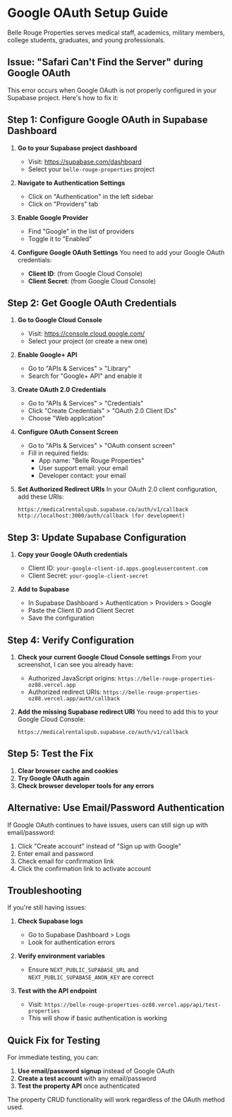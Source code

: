 # Google OAuth Setup Guide

Belle Rouge Properties serves medical staff, academics, military members, college students, graduates, and young professionals.

## Issue: "Safari Can't Find the Server" during Google OAuth

This error occurs when Google OAuth is not properly configured in your Supabase project. Here's how to fix it:

## Step 1: Configure Google OAuth in Supabase Dashboard

1. **Go to your Supabase project dashboard**
   - Visit: https://supabase.com/dashboard
   - Select your `belle-rouge-properties` project

2. **Navigate to Authentication Settings**
   - Click on "Authentication" in the left sidebar
   - Click on "Providers" tab

3. **Enable Google Provider**
   - Find "Google" in the list of providers
   - Toggle it to "Enabled"

4. **Configure Google OAuth Settings**
   You need to add your Google OAuth credentials:
   - **Client ID**: (from Google Cloud Console)
   - **Client Secret**: (from Google Cloud Console)

## Step 2: Get Google OAuth Credentials

1. **Go to Google Cloud Console**
   - Visit: https://console.cloud.google.com/
   - Select your project (or create a new one)

2. **Enable Google+ API**
   - Go to "APIs & Services" > "Library"
   - Search for "Google+ API" and enable it

3. **Create OAuth 2.0 Credentials**
   - Go to "APIs & Services" > "Credentials"
   - Click "Create Credentials" > "OAuth 2.0 Client IDs"
   - Choose "Web application"

4. **Configure OAuth Consent Screen**
   - Go to "APIs & Services" > "OAuth consent screen"
   - Fill in required fields:
     - App name: "Belle Rouge Properties"
     - User support email: your email
     - Developer contact: your email

5. **Set Authorized Redirect URIs**
   In your OAuth 2.0 client configuration, add these URIs:
   ```
   https://medicalrentalspub.supabase.co/auth/v1/callback
   http://localhost:3000/auth/callback (for development)
   ```

## Step 3: Update Supabase Configuration

1. **Copy your Google OAuth credentials**
   - Client ID: `your-google-client-id.apps.googleusercontent.com`
   - Client Secret: `your-google-client-secret`

2. **Add to Supabase**
   - In Supabase Dashboard > Authentication > Providers > Google
   - Paste the Client ID and Client Secret
   - Save the configuration

## Step 4: Verify Configuration

1. **Check your current Google Cloud Console settings**
   From your screenshot, I can see you already have:
   - Authorized JavaScript origins: `https://belle-rouge-properties-oz88.vercel.app`
   - Authorized redirect URIs: `https://belle-rouge-properties-oz88.vercel.app/auth/callback`

2. **Add the missing Supabase redirect URI**
   You need to add this to your Google Cloud Console:
   ```
   https://medicalrentalspub.supabase.co/auth/v1/callback
   ```

## Step 5: Test the Fix

1. **Clear browser cache and cookies**
2. **Try Google OAuth again**
3. **Check browser developer tools for any errors**

## Alternative: Use Email/Password Authentication

If Google OAuth continues to have issues, users can still sign up with email/password:

1. Click "Create account" instead of "Sign up with Google"
2. Enter email and password
3. Check email for confirmation link
4. Click the confirmation link to activate account

## Troubleshooting

If you're still having issues:

1. **Check Supabase logs**
   - Go to Supabase Dashboard > Logs
   - Look for authentication errors

2. **Verify environment variables**
   - Ensure `NEXT_PUBLIC_SUPABASE_URL` and `NEXT_PUBLIC_SUPABASE_ANON_KEY` are correct

3. **Test with the API endpoint**
   - Visit: `https://belle-rouge-properties-oz88.vercel.app/api/test-properties`
   - This will show if basic authentication is working

## Quick Fix for Testing

For immediate testing, you can:

1. **Use email/password signup** instead of Google OAuth
2. **Create a test account** with any email/password
3. **Test the property API** once authenticated

The property CRUD functionality will work regardless of the OAuth method used.